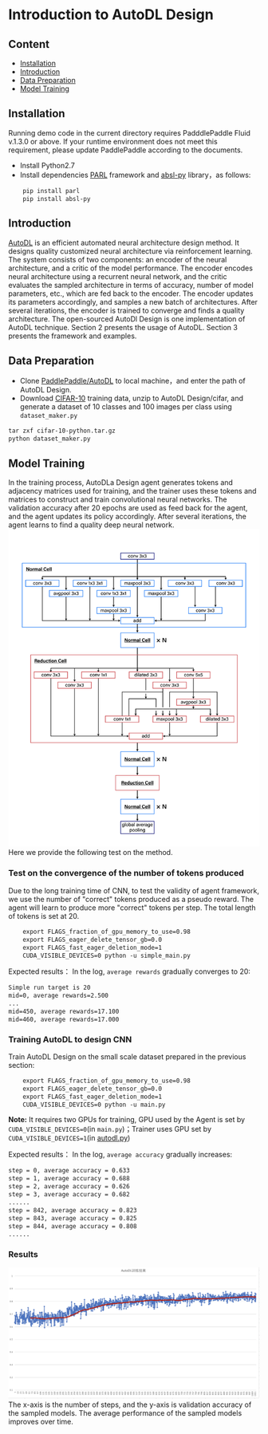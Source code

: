 # Introduction to AutoDL Design

## Content
- [Installation](#Installation)
- [Introduction](#Introduction)
- [Data Preparation](#Data-Preparation)
- [Model Training](#Model-Training)

## Installation
Running demo code in the current directory requires PadddlePaddle Fluid v.1.3.0 or above. If your runtime environment does not meet this requirement, please update PaddlePaddle according to the documents.
* Install Python2.7
* Install dependencies [PARL](https://github.com/PaddlePaddle/PARL) framework and [absl-py](https://github.com/abseil/abseil-py/tree/master/absl) library，as follows:
```
	pip install parl
	pip install absl-py
```


## Introduction
[AutoDL](http://www.paddlepaddle.org/paddle/ModelAutoDL) is an efficient automated neural architecture design method. It designs quality customized neural architecture via reinforcement learning. The system consists of two components: an encoder of the neural architecture, and a critic of the model performance. The encoder encodes neural architecture using a recurrent neural network, and the critic evaluates the sampled architecture in terms of accuracy, number of model parameters, etc., which are fed back to the encoder. The encoder updates its parameters accordingly, and samples a new batch of architectures. After several iterations, the encoder is trained to converge and finds a quality architecture. The open-sourced AutoDl Design is one implementation of AutoDL technique. Section 2 presents the usage of AutoDL. Section 3 presents the framework and examples.

## Data Preparation
* Clone [PaddlePaddle/AutoDL](https://github.com/PaddlePaddle/AutoDL.git) to local machine，and enter the path of AutoDL Design. 
* Download [CIFAR-10](https://www.cs.toronto.edu/~kriz/cifar-10-python.tar.gz) training data, unzip to AutoDL Design/cifar, and generate a dataset of 10 classes and 100 images per class using `dataset_maker.py`
```
tar zxf cifar-10-python.tar.gz
python dataset_maker.py
```

## Model Training
In the training process, AutoDLa Design agent generates tokens and adjacency matrices used for training, and the trainer uses these tokens and matrices to construct and train convolutional neural networks. The validation accuracy after 20 epochs are used as feed back for the agent, and the agent updates its policy accordingly. After several iterations, the agent learns to find a quality deep neural network.
![Picture](./AutoDL%20Design/img/cnn_net.png)
Here we provide the following test on the method.

### Test on the convergence of the number of tokens produced
Due to the long training time of CNN, to test the validity of agent framework, we use the number of "correct" tokens produced as a pseudo reward. The agent will learn to produce more "correct" tokens per step. The total length of tokens is set at 20. 
```
	export FLAGS_fraction_of_gpu_memory_to_use=0.98
	export FLAGS_eager_delete_tensor_gb=0.0
	export FLAGS_fast_eager_deletion_mode=1
	CUDA_VISIBLE_DEVICES=0 python -u simple_main.py
```
Expected results：
In the log, `average rewards` gradually converges to 20:

```
Simple run target is 20
mid=0, average rewards=2.500
...
mid=450, average rewards=17.100
mid=460, average rewards=17.000

```

### Training AutoDL to design CNN
Train AutoDL Design on the small scale dataset prepared in the previous section:
```
	export FLAGS_fraction_of_gpu_memory_to_use=0.98
	export FLAGS_eager_delete_tensor_gb=0.0
	export FLAGS_fast_eager_deletion_mode=1
	CUDA_VISIBLE_DEVICES=0 python -u main.py
```
__Note:__ It requires two GPUs for training, GPU used by the Agent is set by `CUDA_VISIBLE_DEVICES=0`(in `main.py`)；Trainer uses GPU set by `CUDA_VISIBLE_DEVICES=1`(in [autodl.py](https://github.com/PaddlePaddle/AutoDL/blob/master/AutoDL%20Design/autodl.py#L124))

Expected results：
In the log, `average accuracy` gradually increases:

```
step = 0, average accuracy = 0.633
step = 1, average accuracy = 0.688
step = 2, average accuracy = 0.626
step = 3, average accuracy = 0.682
......
step = 842, average accuracy = 0.823
step = 843, average accuracy = 0.825
step = 844, average accuracy = 0.808
......
```
### Results

![Picture](./AutoDL%20Design/img/search_result.png)
The x-axis is the number of steps, and the y-axis is validation accuracy of the sampled models. The average performance of the sampled models improves over time.

